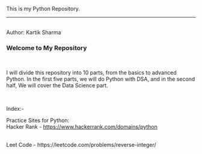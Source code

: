 This is my Python Repository.
<br>
**********************************
<br>
Author: Kartik Sharma 
<br>
<h3> Welcome to My Repository </h3>

<br>

I will divide this repository into 10 parts, from the basics to advanced Python. In the first five parts, we will do Python with DSA, and in the second half, We will cover the Data Science part.

<br>

Index:-





Practice Sites for Python:
<br>
Hacker Rank - https://www.hackerrank.com/domains/python

<br>
Leet Code - https://leetcode.com/problems/reverse-integer/
<br>




